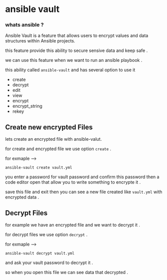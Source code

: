 # ansible vault 

### whats ansible ? 

Ansible Vault is a feature that allows users to encrypt values and data structures within Ansible projects. 

this feature provide this ability to secure sensive data and keep safe  .

we can use this feature when we want to run an ansible playbook .

this ability called `ansible-vault` and has several option to use it 

<ul>
  <li>create</li>
  <li>decrypt</li>
  <li>edit</li>
  <li>view</li>
  <li>encrypt</li>
  <li>encrypt_string</li>
  <li>rekey</li>
</ul>

## Create new encrypted Files

lets create an encrypted file with ansible-valut.

for create and encrypted file we use option `create` .

for exmaple --> 

`ansible-vault create vault.yml`

you enter a password for vault password and confirm this password then a code editor open that allow you to write something to encrypte it .

save this file and exit then you can see a new file created like `vault.yml` with encrypted data .

## Decrypt Files

for example we have an encrypted file and we want to decrypt it .

for decrypt files we use option `decrypt` .

for exmaple --> 

`ansible-vault decrypt vault.yml`

and ask your vault password to decrypt it .

so when you open this file we can see data that decrypted .

